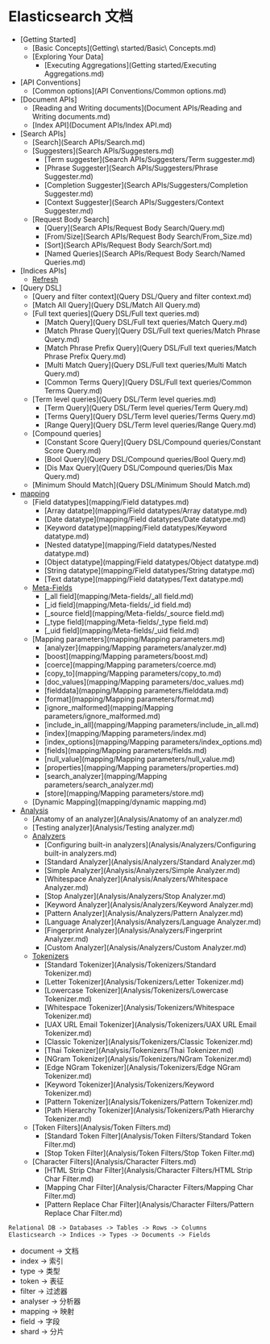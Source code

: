 # Elasticsearch 文档

* [Getting Started]
  * [Basic Concepts](Getting\ started/Basic\ Concepts.md)
  * [Exploring Your Data]
    * [Executing Aggregations](Getting started/Executing Aggregations.md)
* [API Conventions]
  * [Common options](API Conventions/Common options.md)
* [Document APIs]
  * [Reading and Writing documents](Document APIs/Reading and Writing documents.md)
  * [Index API](Document APIs/Index API.md)
* [Search APIs]
  * [Search](Search APIs/Search.md)
  * [Suggesters](Search APIs/Suggesters.md)
    * [Term suggester](Search APIs/Suggesters/Term suggester.md)
    * [Phrase Suggester](Search APIs/Suggesters/Phrase Suggester.md)
    * [Completion Suggester](Search APIs/Suggesters/Completion Suggester.md)
    * [Context Suggester](Search APIs/Suggesters/Context Suggester.md)
  * [Request Body Search]
    * [Query](Search APIs/Request Body Search/Query.md)
    * [From/Size](Search APIs/Request Body Search/From_Size.md)
    * [Sort](Search APIs/Request Body Search/Sort.md)
    * [Named Queries](Search APIs/Request Body Search/Named Queries.md)
* [Indices APIs]
  * [Refresh](Indices/Refresh.md)
* [Query DSL]
  * [Query and filter context](Query DSL/Query and filter context.md)
  * [Match All Query](Query DSL/Match All Query.md)
  * [Full text queries](Query DSL/Full text queries.md)
    * [Match Query](Query DSL/Full text queries/Match Query.md)
    * [Match Phrase Query](Query DSL/Full text queries/Match Phrase Query.md)
    * [Match Phrase Prefix Query](Query DSL/Full text queries/Match Phrase Prefix Query.md)
    * [Multi Match Query](Query DSL/Full text queries/Multi Match Query.md)
    * [Common Terms Query](Query DSL/Full text queries/Common Terms Query.md)
  * [Term level queries](Query DSL/Term level queries.md)
    * [Term Query](Query DSL/Term level queries/Term Query.md)
    * [Terms Query](Query DSL/Term level queries/Terms Query.md)
    * [Range Query](Query DSL/Term level queries/Range Query.md)
  * [Compound queries]
    * [Constant Score Query](Query DSL/Compound queries/Constant Score Query.md)
    * [Bool Query](Query DSL/Compound queries/Bool Query.md)
    * [Dis Max Query](Query DSL/Compound queries/Dis Max Query.md)
  * [Minimum Should Match](Query DSL/Minimum Should Match.md)
* [mapping](mapping/mapping.md)
  * [Field datatypes](mapping/Field datatypes.md)
    * [Array datatpe](mapping/Field datatypes/Array datatype.md)
    * [Date datatype](mapping/Field datatypes/Date datatype.md)
    * [Keyword datatype](mapping/Field datatypes/Keyword datatype.md)
    * [Nested datatype](mapping/Field datatypes/Nested datatype.md)
    * [Object datatype](mapping/Field datatypes/Object datatype.md)
    * [String datatype](mapping/Field datatypes/String datatype.md)
    * [Text datatype](mapping/Field datatypes/Text datatype.md)
  * [Meta-Fields](mapping/meta-fields.md)
    * [_all field](mapping/Meta-fields/_all field.md)
    * [_id field](mapping/Meta-fields/_id field.md)
    * [_source field](mapping/Meta-fields/_source field.md)
    * [_type field](mapping/Meta-fields/_type field.md)
    * [_uid field](mapping/Meta-fields/_uid field.md)
  * [Mapping parameters](mapping/Mapping parameters.md)
    * [analyzer](mapping/Mapping parameters/analyzer.md)
  	* [boost](mapping/Mapping parameters/boost.md)
    * [coerce](mapping/Mapping parameters/coerce.md) 
    * [copy_to](mapping/Mapping parameters/copy_to.md)
    * [doc_values](mapping/Mapping parameters/doc_values.md)
    * [fielddata](mapping/Mapping parameters/fielddata.md)
    * [format](mapping/Mapping parameters/format.md)
    * [ignore_malformed](mapping/Mapping parameters/ignore_malformed.md)
    * [include_in_all](mapping/Mapping parameters/include_in_all.md)
    * [index](mapping/Mapping parameters/index.md)
    * [index_options](mapping/Mapping parameters/index_options.md)
    * [fields](mapping/Mapping parameters/fields.md)
    * [null_value](mapping/Mapping parameters/null_value.md)
    * [properties](mapping/Mapping parameters/properties.md)
    * [search_analyzer](mapping/Mapping parameters/search_analyzer.md)
    * [store](mapping/Mapping parameters/store.md)
  * [Dynamic Mapping](mapping/dynamic mapping.md)
* [Analysis](Analysis/Analysis.md)
  * [Anatomy of an analyzer](Analysis/Anatomy of an analyzer.md)
  * [Testing analyzer](Analysis/Testing analyzer.md)
  * [Analyzers](Analysis/Analyzers.md)
    * [Configuring built-in analyzers](Analysis/Analyzers/Configuring built-in analyzers.md)
    * [Standard Analyzer](Analysis/Analyzers/Standard Analyzer.md)
    * [Simple Analyzer](Analysis/Analyzers/Simple Analyzer.md)
    * [Whitespace Analyzer](Analysis/Analyzers/Whitespace Analyzer.md)
    * [Stop Analyzer](Analysis/Analyzers/Stop Analyzer.md)
    * [Keyword Analyzer](Analysis/Analyzers/Keyword Analyzer.md)
    * [Pattern Analyzer](Analysis/Analyzers/Pattern Analyzer.md)
    * [Language Analyzer](Analysis/Analyzers/Language Analyzer.md)
    * [Fingerprint Analyzer](Analysis/Analyzers/Fingerprint Analyzer.md)
    * [Custom Analyzer](Analysis/Analyzers/Custom Analyzer.md)
  * [Tokenizers](Analysis/Tokenizers.md)
    * [Standard Tokenizer](Analysis/Tokenizers/Standard Tokenizer.md)
    * [Letter Tokenizer](Analysis/Tokenizers/Letter Tokenizer.md)
    * [Lowercase Tokenizer](Analysis/Tokenizers/Lowercase Tokenizer.md)
    * [Whitespace Tokenizer](Analysis/Tokenizers/Whitespace Tokenizer.md)
    * [UAX URL Email Tokenizer](Analysis/Tokenizers/UAX URL Email Tokenizer.md)
    * [Classic Tokenizer](Analysis/Tokenizers/Classic Tokenizer.md)
    * [Thai Tokenizer](Analysis/Tokenizers/Thai Tokenizer.md)
    * [NGram Tokenizer](Analysis/Tokenizers/NGram Tokenizer.md)
    * [Edge NGram Tokenizer](Analysis/Tokenizers/Edge NGram Tokenizer.md)
    * [Keyword Tokenizer](Analysis/Tokenizers/Keyword Tokenizer.md)
    * [Pattern Tokenizer](Analysis/Tokenizers/Pattern Tokenizer.md)
    * [Path Hierarchy Tokenizer](Analysis/Tokenizers/Path Hierarchy Tokenizer.md)
  * [Token Filters](Analysis/Token Filters.md)
    * [Standard Token Filter](Analysis/Token Filters/Standard Token Filter.md)
    * [Stop Token Filter](Analysis/Token Filters/Stop Token Filter.md)
  * [Character Filters](Analysis/Character Filters.md)
    * [HTML Strip Char Filter](Analysis/Character Filters/HTML Strip Char Filter.md)
    * [Mapping Char Filter](Analysis/Character Filters/Mapping Char Filter.md)
    * [Pattern Replace Char Filter](Analysis/Character Filters/Pattern Replace Char Filter.md)



```
Relational DB -> Databases -> Tables -> Rows -> Columns
Elasticsearch -> Indices -> Types -> Documents -> Fields
```

- document -> 文档
- index -> 索引
- type -> 类型
- token -> 表征
- filter -> 过滤器
- analyser -> 分析器
- mapping -> 映射
- field -> 字段
- shard -> 分片

